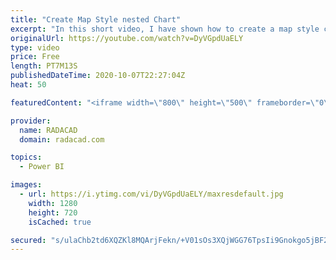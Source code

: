 ```yaml
---
title: "Create Map Style nested Chart"
excerpt: "In this short video, I have shown how to create a map style chart with a bar chart or packed scatter chart  or using images"
originalUrl: https://youtube.com/watch?v=DyVGpdUaELY
type: video
price: Free
length: PT7M13S
publishedDateTime: 2020-10-07T22:27:04Z
heat: 50

featuredContent: "<iframe width=\"800\" height=\"500\" frameborder=\"0\" src=\"https://www.youtube.com/embed/DyVGpdUaELY\" allow=\"accelerometer; autoplay; encrypted-media; gyroscope; picture-in-picture\" allowfullscreen></iframe>"

provider:
  name: RADACAD
  domain: radacad.com

topics:
  - Power BI

images:
  - url: https://i.ytimg.com/vi/DyVGpdUaELY/maxresdefault.jpg
    width: 1280
    height: 720
    isCached: true

secured: "s/ulaChb2td6XQZKl8MQArjFekn/+V01sOs3XQjWGG76TpsIi9Gnokgo5jBF2k3beIVQBxJjcuzwRZbBlF0/DRMoMFcKUNVZGi6X2PdgPNw5vyX6K/x0focUEHklbcAL+jmdwp+nu8GucAQ/Jm1XwftxhqzNC3F5973wPOshMOnKfy1h6QcIAGxLrmBKIsmfVDBwtjz9MO5SDrIYhxTJrPY+zNdImZJ9LOHFSziIReJdLWOQL2/leFhBnrgSAMTDwrryTC+HpWXSPtAUep+9v36SOFC6iUkfD3YzVerFtJHEFgM8aMtvClLezR5CRWhhb+Rp2oVEfCeBjn18Kj8fa7c8JbZ5HYsDY58kIV0xSrYZd3e2+PZ1qmumAgPNSRdOkwRfaxEb2m0YidIkHQFQb8j/Dl/sWrbmL+zOQJ5b4Zg=;kWg8ovWXm0toJzJArIZwZw=="
---
```


